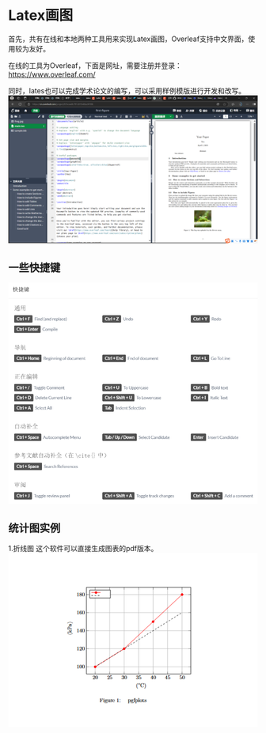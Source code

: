# Latex画图 
首先，共有在线和本地两种工具用来实现Latex画图，Overleaf支持中文界面，使用较为友好。

在线的工具为Overleaf，下面是网址，需要注册并登录：
https://www.overleaf.com/

同时，lates也可以完成学术论文的编写，可以采用样例模版进行开发和改写。
![img_1.png](img_1.png)
## 一些快捷键

![img.png](img.png)

## 统计图实例

1.折线图
这个软件可以直接生成图表的pdf版本。
![img_2.png](img_2.png)